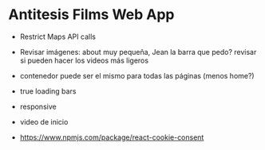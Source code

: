 # Antitesis Films Web App

- Restrict Maps API calls
- Revisar imágenes: about muy pequeña, Jean la barra que pedo? revisar si pueden hacer los videos más ligeros
- contenedor puede ser el mismo para todas las  páginas (menos home?)
- true loading bars
- responsive
- video de inicio



- https://www.npmjs.com/package/react-cookie-consent 
